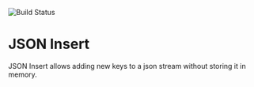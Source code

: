 ![Build Status](https://github.com/wallee94/json-insert/actions/workflows/tests.yaml/badge.svg)

# JSON Insert

JSON Insert allows adding new keys to a json stream without storing it in memory.
